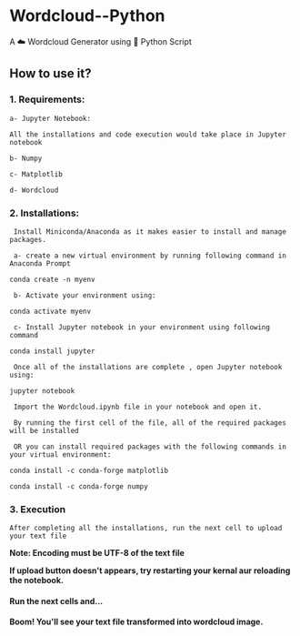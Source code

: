 # Wordcloud--Python

A :cloud: Wordcloud Generator using :snake: Python Script

## How to use it?

### 1. Requirements:

    a- Jupyter Notebook:

    All the installations and code execution would take place in Jupyter notebook 

    b- Numpy

    c- Matplotlib

    d- Wordcloud
    
 ### 2. Installations:

     Install Miniconda/Anaconda as it makes easier to install and manage packages.
   
     a- create a new virtual environment by running following command in Anaconda Prompt
     
```
conda create -n myenv
```
     b- Activate your environment using:
  
```
conda activate myenv
```
     
   
     c- Install Jupyter notebook in your environment using following command
   
```
conda install jupyter
```
   
     Once all of the installations are complete , open Jupyter notebook using:
   
```
jupyter notebook
```
      
     Import the Wordcloud.ipynb file in your notebook and open it.
   
     By running the first cell of the file, all of the required packages will be installed 
   
     OR you can install required packages with the following commands in your virtual environment:
   
```
conda install -c conda-forge matplotlib
```
   
```
conda install -c conda-forge numpy
```
   
### 3. Execution

    After completing all the installations, run the next cell to upload your text file
   
   **Note: Encoding must be UTF-8 of the text file**
   
   **If upload button doesn't appears, try restarting your kernal aur reloading the notebook.**
   
   #### Run the next cells and...

   #### Boom! You'll see your text file transformed into wordcloud image.
   
   
   
